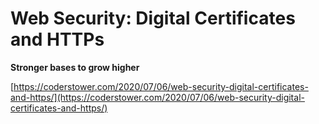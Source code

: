 # Web Security: Digital Certificates and HTTPs

**Stronger bases to grow higher**

[https://coderstower.com/2020/07/06/web-security-digital-certificates-and-https/](https://coderstower.com/2020/07/06/web-security-digital-certificates-and-https/)
